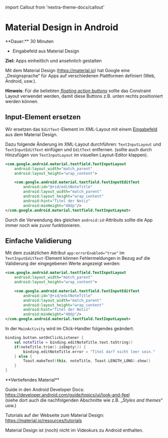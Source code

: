 import Callout from 'nextra-theme-docs/callout'

# Material Design in Android

<Callout>
  **Dauer:** 30 Minuten

  - Eingabefeld aus Material Design

  **Ziel:** Apps einheitlich und ansehnlich gestalten
</Callout>

Mit dem Material Design (https://material.io) 
hat Google eine „Designsprache“ für Apps auf 
verschiedenen Plattformen definiert 
(Web, Android, usw.).

**Hinweis**: Für die beliebten 
[_floating action buttons_](https://developer.android.com/guide/topics/ui/floating-action-button) sollte 
das Constraint Layout verwendet werden, damit
diese Buttons z.B. unten rechts positioniert werden
können.

## Input-Element ersetzen

Wir ersetzen das `EditText`-Element im XML-Layout
mit einem [Eingabefeld](https://material.io/components/text-fields) aus dem Material Design.

Dazu folgende Änderung im XML-Layout durchführen: 
`TextInputLayout` und `TextInputEditText` einfügen
und `EditText` entfernen.
(sollte auch durch Hinzufügen von `TextInputLayout`
im visuellen Layout-Editor klappen).

```xml
<com.google.android.material.textfield.TextInputLayout
    android:layout_width="match_parent"
    android:layout_height="wrap_content">

    <com.google.android.material.textfield.TextInputEditText
        android:id="@+id/editNoteTitle"
        android:layout_width="match_parent"
        android:layout_height="wrap_content"
        android:hint="Titel der Notiz"
        android:minHeight="48dp"/>
</com.google.android.material.textfield.TextInputLayout>
```

Durch die Verwendung des gleichen 
`android:id`-Attributs sollte die App immer noch 
wie zuvor funktionieren.


## Einfache Validierung

Mit dem zusätzlichen Attribut 
`app:errorEnabled="true"` im 
`TextInputEditText`-Element können 
Fehlermeldungen in Bezug auf die Validierung 
der eingegebenen Werte angezeigt werden:

```xml
<com.google.android.material.textfield.TextInputLayout
    android:layout_width="match_parent"
    android:layout_height="wrap_content">

    <com.google.android.material.textfield.TextInputEditText
        android:id="@+id/editNoteTitle"
        android:layout_width="match_parent"
        android:layout_height="wrap_content"
        android:hint="Titel der Notiz"
        android:minHeight="48dp"/>
</com.google.android.material.textfield.TextInputLayout>
```

In der `MainActivity` wird im Click-Handler
folgendes geändert:

```kotlin
binding.button.setOnClickListener {
    val noteTitle = binding.editNoteTitle.text.toString()
    if(noteTitle.trim().isEmpty()) {
        binding.editNoteTitle.error = "Titel darf nicht leer sein."
    } else {
        Toast.makeText(this, noteTitle, Toast.LENGTH_LONG).show()
    }
}
```

<Callout type="warning">
**Vertiefendes Material**

Guide in den Android Developer Docs: 
https://developer.android.com/guide/topics/ui/look-and-feel \
(siehe dort auch die nachfolgenden Abschnitte wie
z.B. „_Styles and themes_“ usw.)

Tutorials auf der Webseite zum Material Design:
https://material.io/resources/tutorials

Material Design ist (noch) nicht im Videokurs 
zu Android enthalten.
</Callout>
